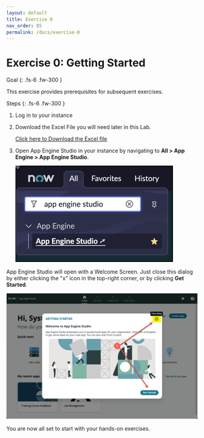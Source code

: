 ```yaml
---
layout: default
title: Exercise 0
nav_order: 05
permalink: /docs/exercise-0
---
```


# Exercise 0: Getting Started

Goal
{: .fs-6 .fw-300 }

This exercise provides prerequisites for subsequent exercises.

Steps
{: .fs-6 .fw-300 }

1. Log in to your instance

1. Download the Excel File you will need later in this Lab.

    [Click here to Download the Excel file](Activities.xlsx)

1. Open App Engine Studio in your instance by navigating to **All > App Engine > App Engine Studio**.

    ![App Engine Studio menu](../assets/images/2022-04-06-13-19-01.png)

App Engine Studio will open with a Welcome Screen. Just close this dialog by either clicking the "x" icon in the top-right corner, or by clicking **Get Started**.

![Getting started](../assets/images/2022-04-29-18-22-27.png)

You are now all set to start with your hands-on exercises.

